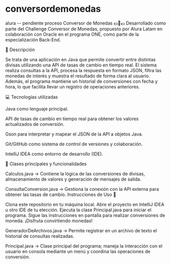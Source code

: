 # conversordemonedas
alura -- pendiente proceso 
Conversor de Monedas 💵💱💶
Desarrollado como parte del Challenge Conversor de Monedas, propuesto por Alura Latam en colaboración con Oracle en el programa ONE, como parte de la especialización Back-End.

📌 Descripción

Se trata de una aplicación en Java que permite convertir entre distintas divisas utilizando una API de tasas de cambio en tiempo real.
El sistema realiza consultas a la API, procesa la respuesta en formato JSON, filtra las monedas de interés y muestra el resultado de forma clara al usuario.
Además, el programa mantiene un historial de conversiones con fecha y hora, lo que facilita llevar un registro de operaciones anteriores.

💻 Tecnologías utilizadas

Java como lenguaje principal.

API de tasas de cambio en tiempo real para obtener los valores actualizados de conversión.

Gson para interpretar y mapear el JSON de la API a objetos Java.

Git/GitHub como sistema de control de versiones y colaboración.

IntelliJ IDEA como entorno de desarrollo (IDE).

🧩 Clases principales y funcionalidades

Calculos.java → Contiene la lógica de las conversiones de divisas, almacenamiento de valores y generación de mensajes de salida.

ConsultaConversion.java → Gestiona la conexión con la API externa para obtener las tasas de cambio.
Instrucciones de Uso 🚀

Clona este repositorio en tu máquina local.
Abre el proyecto en IntelliJ IDEA u otro IDE de tu elección.
Ejecuta la clase Principal.java para iniciar el programa.
Sigue las instrucciones en pantalla para realizar conversiones de moneda.
¡Disfruta convirtiendo monedas!

GeneradorDeArchivos.java → Permite registrar en un archivo de texto el historial de consultas realizadas.

Principal.java → Clase principal del programa; maneja la interacción con el usuario en consola mediante un menú y coordina las operaciones de conversión.
